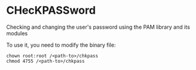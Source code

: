 # CHecKPASSword

Checking and changing the user's password using the PAM library and its modules

To use it, you need to modify the binary file:

```
chown root:root /<path-to>/chkpass
chmod 4755 /<path-to>/chkpass
```

